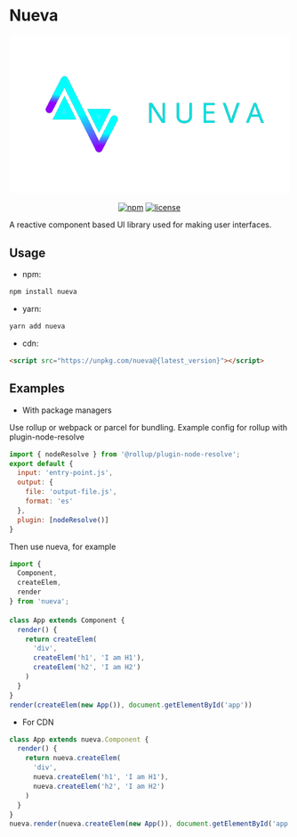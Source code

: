 # Nueva

<div align="center" >
  <img src="./assets/nueva_full_img.png" style="aspect-ratio: 16/9;" />

  [![npm](https://img.shields.io/npm/v/nueva?color=%2300bfff&style=flat-square)](https://www.npmjs.org/package/nueva)
  [![license](https://img.shields.io/github/license/codingwith3dv/nueva?color=%2388&style=flat-square)](https://github.com/codingwith3dv/nueva/tree/master/LICENSE)
</div>

A reactive component based UI library used for making user interfaces. 

## Usage
- npm: 
```bash
npm install nueva
```
- yarn: 
```bash
yarn add nueva
```
- cdn: 
```html
<script src="https://unpkg.com/nueva@{latest_version}"></script>
```

## Examples
- With package managers 

Use rollup or webpack or parcel for bundling. 
Example config for rollup with plugin-node-resolve
```javascript
import { nodeResolve } from '@rollup/plugin-node-resolve';
export default {
  input: 'entry-point.js',
  output: {
    file: 'output-file.js',
    format: 'es'
  },
  plugin: [nodeResolve()] 
}
```
Then use nueva, for example
```javascript
import {
  Component,
  createElem,
  render
} from 'nueva';

class App extends Component {
  render() {
    return createElem(
      'div',
      createElem('h1', 'I am H1'),
      createElem('h2', 'I am H2')
    )
  }
}
render(createElem(new App()), document.getElementById('app'))
```
- For CDN
```javascript
class App extends nueva.Component {
  render() {
    return nueva.createElem(
      'div',
      nueva.createElem('h1', 'I am H1'),
      nueva.createElem('h2', 'I am H2')
    )
  }
}
nueva.render(nueva.createElem(new App()), document.getElementById('app'))
```
